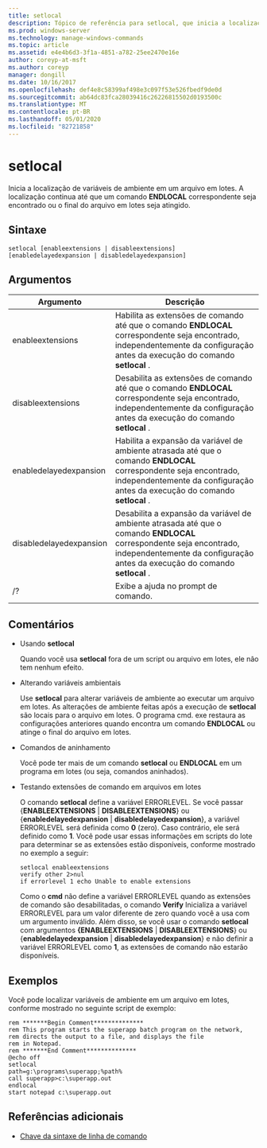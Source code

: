```yaml
---
title: setlocal
description: Tópico de referência para setlocal, que inicia a localização de variáveis de ambiente em um arquivo em lotes.
ms.prod: windows-server
ms.technology: manage-windows-commands
ms.topic: article
ms.assetid: e4e4b6d3-3f1a-4851-a782-25ee2470e16e
author: coreyp-at-msft
ms.author: coreyp
manager: dongill
ms.date: 10/16/2017
ms.openlocfilehash: def4e8c58399af498e3c097f53e526fbedf9de0d
ms.sourcegitcommit: ab64dc83fca28039416c26226815502d0193500c
ms.translationtype: MT
ms.contentlocale: pt-BR
ms.lasthandoff: 05/01/2020
ms.locfileid: "82721858"
---
```

# <a name="setlocal"></a>setlocal

Inicia a localização de variáveis de ambiente em um arquivo em lotes. A localização continua até que um comando **ENDLOCAL** correspondente seja encontrado ou o final do arquivo em lotes seja atingido.



## <a name="syntax"></a>Sintaxe

```
setlocal [enableextensions | disableextensions] [enabledelayedexpansion | disabledelayedexpansion]
```

## <a name="arguments"></a>Argumentos

|Argumento|Descrição|
|--------|-----------|
|enableextensions|Habilita as extensões de comando até que o comando **ENDLOCAL** correspondente seja encontrado, independentemente da configuração antes da execução do comando **setlocal** .|
|disableextensions|Desabilita as extensões de comando até que o comando **ENDLOCAL** correspondente seja encontrado, independentemente da configuração antes da execução do comando **setlocal** .|
|enabledelayedexpansion|Habilita a expansão da variável de ambiente atrasada até que o comando **ENDLOCAL** correspondente seja encontrado, independentemente da configuração antes da execução do comando **setlocal** .|
|disabledelayedexpansion|Desabilita a expansão da variável de ambiente atrasada até que o comando **ENDLOCAL** correspondente seja encontrado, independentemente da configuração antes da execução do comando **setlocal** .|
|/?|Exibe a ajuda no prompt de comando.|

## <a name="remarks"></a>Comentários

-   Usando **setlocal**

    Quando você usa **setlocal** fora de um script ou arquivo em lotes, ele não tem nenhum efeito.
-   Alterando variáveis ambientais

    Use **setlocal** para alterar variáveis de ambiente ao executar um arquivo em lotes. As alterações de ambiente feitas após a execução de **setlocal** são locais para o arquivo em lotes. O programa cmd. exe restaura as configurações anteriores quando encontra um comando **ENDLOCAL** ou atinge o final do arquivo em lotes.
-   Comandos de aninhamento

    Você pode ter mais de um comando **setlocal** ou **ENDLOCAL** em um programa em lotes (ou seja, comandos aninhados).
-   Testando extensões de comando em arquivos em lotes

    O comando **setlocal** define a variável ERRORLEVEL. Se você passar {**ENABLEEXTENSIONS** | **DISABLEEXTENSIONS**} ou {**enabledelayedexpansion** | **disabledelayedexpansion**}, a variável ERRORLEVEL será definida como **0** (zero). Caso contrário, ele será definido como **1**. Você pode usar essas informações em scripts do lote para determinar se as extensões estão disponíveis, conforme mostrado no exemplo a seguir:  
    ```
    setlocal enableextensions
    verify other 2>nul
    if errorlevel 1 echo Unable to enable extensions
    ```  
    Como o **cmd** não define a variável ERRORLEVEL quando as extensões de comando são desabilitadas, o comando **Verify** Inicializa a variável ERRORLEVEL para um valor diferente de zero quando você a usa com um argumento inválido. Além disso, se você usar o comando **setlocal** com argumentos **{ENABLEEXTENSIONS** | **DISABLEEXTENSIONS**} ou {**enabledelayedexpansion** | **disabledelayedexpansion**} e não definir a variável ERRORLEVEL como **1**, as extensões de comando não estarão disponíveis.

## <a name="examples"></a>Exemplos

Você pode localizar variáveis de ambiente em um arquivo em lotes, conforme mostrado no seguinte script de exemplo:
```
rem *******Begin Comment**************
rem This program starts the superapp batch program on the network,
rem directs the output to a file, and displays the file
rem in Notepad.
rem *******End Comment**************
@echo off
setlocal
path=g:\programs\superapp;%path%
call superapp>c:\superapp.out
endlocal
start notepad c:\superapp.out
```

## <a name="additional-references"></a>Referências adicionais

- [Chave da sintaxe de linha de comando](command-line-syntax-key.md)